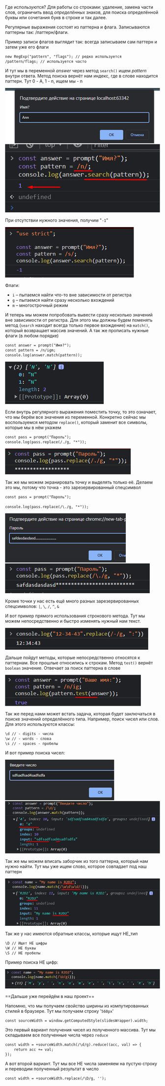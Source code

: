 
Где используются? Для работы со строками: удаление, замена части слов, ограничить ввод *определённых* знаков,  для поиска определённой буквы или сочетания букв в строке и так далее.

Регулярные выражения состоят из паттерна и флага. Записываются паттерны так: /паттерн/флаги.

Пример записи флагов выглядит так: всегда записываем сам паттерн и затем уже его флаги

```JS
new RegExp("pattern", "flags"); // редко используется
/pattern/flags; // используется часто
```

И тут мы в переменной *answer* через метод `search()` ищем *pattern* внутри ответа. Метод поиска вернёт нам индекс, где в слове находится паттерн. 
Тут 0 - A, 1 - n, ищем мы - n

![](_png/Pasted%20image%2020220909181625.png)
![](_png/Pasted%20image%2020220909181630.png)

При отсутствии нужного значения, получим "`-1`"

![](_png/Pasted%20image%2020220918080101.png)

Флаги: 
- `i` – пытаемся найти что-то вне зависимости от регистра
- `g` – пытаемся найти сразу несколько вхождений
- `m` – многострочный режим

И теперь мы можем попробовать вывести сразу несколько значений вне зависимости от регистра. Для этого мы должны будем поменять метод (`search` находит всегда только первое вхождение) на `match()`, который возвращает массив значений. А так же прописать нужные флаги (в любом порядке)

```JS
const answer = prompt("Имя?");
const pattern = /n/igm;
console.log(answer.match(pattern));
```

![](_png/Pasted%20image%2020220918080937.png)

Если внутрь регулярного выражения поместить точку, то это означает, что мы берём все значения из переменной. Конкретно сейчас мы воспользуемся методом `replace()`, который заменит все символы, которые мы в нём укажем

```JS
const pass = prompt("Пароль");
console.log(pass.replace(/./g, "*"));
```

![|600](_png/Pasted%20image%2020220918081823.png)

Так же мы можем экранировать точку и выделять только её. Делаем это мы, потому что точка - это зарезервированный спецсимвол

```JS
const pass = prompt("Пароль");

console.log(pass.replace(/\./g, "*"));
```

![](_png/Pasted%20image%2020220918082013.png)
![](_png/Pasted%20image%2020220918082020.png)

Кроме точки у нас есть ещё много разных зарезервированных спецсимволов: `|`, `\`, `/`, `^`, `&`

И вот пример прямого использования строкового метода. Тут мы можем непосредственно и быстро изменять нужный нам текст. 

![| 600](_png/Pasted%20image%2020220918082508.png)

Дальше пойдут методы, которые непосредственно относятся к паттернам. Все прошлые относились к строкам. 
Метод `test()` вернёт `boolean` значение. Отвечает за поиск паттерна в слове

![| 600](_png/Pasted%20image%2020220918082929.png)

Так же перед нами может встать задача, которая будет заключаться в поиске значений определённого типа. Например, поиск чисел или слов. Для этого используются классы:

```JS
\d // - digits - числа
\w // - words - слова
\s // - spaces - пробелы
```

И вот пример поиска чисел:

![](_png/Pasted%20image%2020220918084319.png)
![](_png/Pasted%20image%2020220918084322.png)

Так же мы можем вписать заборчик из того паттерна, который нам нужно найти. 
Тут мы уже ищем слово, которое совпадает под наш паттерн

![](_png/Pasted%20image%2020220918084758.png)

Так же у нас имеются обратные классы, которые ищут НЕ_тип

```JS
\D // Ищет НЕ цифры
\W // НЕ буквы
\S // НЕ пробелы
```

Пример поиска НЕ цифр:

![](_png/Pasted%20image%2020220918085320.png)

==Дальше уже перейдём в наш проект==

Напомню, что мы получаем свойство ширины из компутированных стилей в браузере. Тут мы получаем строку '`560px`'

```JS
const sourceWidth = window.getComputedStyle(slidesWrapper).width;
```

Это первый вариант получения чисел из полученного массива. Тут мы складываем все полученные числа через `reduce`

```JS
const width = +sourceWidth.match(/\d/g).reduce((acc, val) => {  
    return acc += val;
});
```

А вот второй вариант. Тут мы все НЕ числа заменяем на пустую строку и переводим полученный результат в число

```JS
const width = +sourceWidth.replace(/\D/g, '');
```